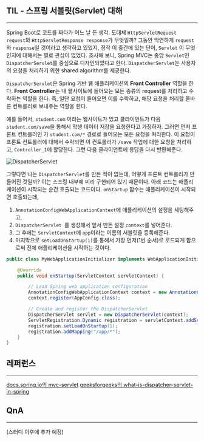 ## TIL - 스프링 서블릿(Servlet) 대해
---
Spring Boot로 코드를 짜다가 어느 날 든 생각. 도대체 `HttpServletRequest request`와 `HttpServletResponse response`가 무엇일까?  그동안 막연하게 `request`와 `response`일 것이라고 생각하고 있었지, 정작 이 중간에 있는 단어, `Servlet` 이 무엇인지에 대해서는 별로 관심이 없었다.
조사해 보니, Spring MVC는 중앙 `Servlet`인 `DispatcherServlet`를 중심으로 디자인되었다고 한다. `DispatcherServlet`는 사용자의 요청을 처리하기 위한 shared algorithm를 제공한다. 

`DispatcherServlet`은 Spring 기반 웹 애플리케이션의 **Front Controller** 역할을 한다. **Front Controller**는 내 웹사이트에 들어오는 모든 종류의 request를 처리하고 수락하는 역할을 한다. 즉, 일단 요청이 들어오면 이를 수락하고, 해당 요청을 처리할 올바른 컨트롤러로 보내주는 역할을 한다.

예를 들어서, `student.com` 이라는 웹사이트가 있고 클라이언트가 다음 `student.com/save`을 통해서 학생 데이터 저장을 요청한다고 가정하자. 그러면 먼저 프론트 컨트롤러인 가 `student.com/*` 경로로 들어오는 모든 요청을 처리한다. 이 요청이 프론트 컨트롤러에 대해서 수락되면 이 컨트롤러가 `/save` 작업에 대한 요청을 처리하고,  `Controller_1`에 할당한다. 그런 다음 클라이언트에 응답을 다시 반환해준다.

![DispatcherServlet](https://github.com/JeonHaeseung/SpringBootTILStudy/assets/89632139/ed1ff7f8-4a4a-481f-9ac3-e7fdfeb59ade)

그렇다면 나는 `DispatcherServlet`를 만든 적이 없는데, 어떻게 프론트 컨트롤러가 만들어진 것일까?
이는 스프링 내부에 미리 구현되어 있기 때문이다. 아래 코드는 애플리케이션이 시작되는 순간 호출되는 코드이다. `onStartup` 함수는 애플리케이션이 시작되면 호출되는데,
1) `AnnotationConfigWebApplicationContext`에 애플리케이션의 설정을 세팅해주고,
2)  `DispatcherServlet `를 생성해서 앞서 만든 설정 `context`를 넣어준다. 
3) 그 후에는 `ServletContext`에 `app`이라는 이름의 서블릿을 등록해준다. 
4) 마지막으로 `setLoadOnStartup(1)`를 통해서 가장 먼저(1번 순서)로 로드되게 함으로써 전체 애플리케이션을 시작하는 것이다.

``` java
public class MyWebApplicationInitializer implements WebApplicationInitializer {

	@Override
	public void onStartup(ServletContext servletContext) {

		// Load Spring web application configuration
		AnnotationConfigWebApplicationContext context = new AnnotationConfigWebApplicationContext();
		context.register(AppConfig.class);

		// Create and register the DispatcherServlet
		DispatcherServlet servlet = new DispatcherServlet(context);
		ServletRegistration.Dynamic registration = servletContext.addServlet("app", servlet);
		registration.setLoadOnStartup(1);
		registration.addMapping("/app/*");
	}
}
```

## 레퍼런스
---
[docs.spring.io의 mvc-servlet](https://docs.spring.io/spring-framework/reference/web/webmvc/mvc-servlet.html)
[geeksforgeeks의 what-is-dispatcher-servlet-in-spring](https://www.geeksforgeeks.org/what-is-dispatcher-servlet-in-spring/)

## QnA
---
(스터디 이후에 추가 예정)
